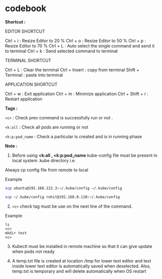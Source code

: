 # codebook



**Shortcut :**

EDITOR SHORTCUT

Ctrl + i : Resize Editor to 20 %
Ctrl + o : Resize Editor to 50 %
Ctrl + p : Resize Editor to 70 % 
Ctrl + L : Auto select the single command and send it to terminal
Ctrl + k : Send selected command to terminal

TERMINAL SHORTCUT

Ctrl + L : Clear the terminal
Ctrl + Insert : copy from terminal
Shift + Terminal : paste into terminal

APPLICATION SHORTCUT

Ctrl + w : Exit application
Ctrl + m : Minimize application
Ctrl + Shift + r : Restart application



**Tags :**

```<c>``` : Check prev command is successfully run or not . 

```<k:all``` : Check all pods are running or not  

```<k:p:pod_name``` : Check a particular is created and is in running phase 


**Note :**

1. Before using **<k:all , <k:p:pod_name** kube-config file must be present in local system .kube directory i.e. 
  
Always cp config file from remote to local 
  
Example
```bash
scp ubuntu@192.168.122.3:~/.kube/config ~/.kube/config

scp ~/.kube/config rohit@192.168.0.110:~/.kube/config
```

2. ```<c>``` check tag must be use on the next line of the command.

Example

```
ls
<c>
mkdir test
<c>
```

3. Kubectl must be installed in remote machine so that it can give update when pods not ready 


4. A temp.txt file is created at location /tmp for lower text editor and text inside lower text editor is automatically saved when deselected.
   Also, temp.txt is temporary and will delete automatically when OS restart 

